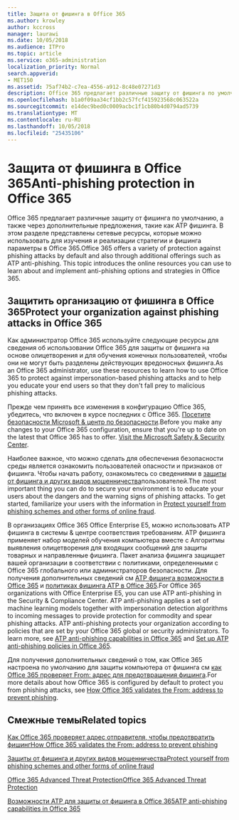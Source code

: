 ```yaml
---
title: Защита от фишинга в Office 365
ms.author: krowley
author: kccross
manager: laurawi
ms.date: 10/05/2018
ms.audience: ITPro
ms.topic: article
ms.service: o365-administration
localization_priority: Normal
search.appverid:
- MET150
ms.assetid: 75af74b2-c7ea-4556-a912-8c48e07271d3
description: Office 365 предлагает различные защиту от фишинга по умолчанию, а также через дополнительные предложения, такие как ATP фишинга. В этом разделе представлены сетевые ресурсы, которые можно использовать для изучения и реализации стратегии и фишинга параметры в Office 365.
ms.openlocfilehash: b1a0f09aa34cf1bb2c57fcf415923568c063522a
ms.sourcegitcommit: e14dec9bed0c0009acbc1f1cb80b4d0794ad5739
ms.translationtype: MT
ms.contentlocale: ru-RU
ms.lasthandoff: 10/05/2018
ms.locfileid: "25435106"
---
```

# <a name="anti-phishing-protection-in-office-365"></a><span data-ttu-id="2be37-104">Защита от фишинга в Office 365</span><span class="sxs-lookup"><span data-stu-id="2be37-104">Anti-phishing protection in Office 365</span></span>

<span data-ttu-id="2be37-p102">Office 365 предлагает различные защиту от фишинга по умолчанию, а также через дополнительные предложения, такие как ATP фишинга. В этом разделе представлены сетевые ресурсы, которые можно использовать для изучения и реализации стратегии и фишинга параметры в Office 365.</span><span class="sxs-lookup"><span data-stu-id="2be37-p102">Office 365 offers a variety of protection against phishing attacks by default and also through additional offerings such as ATP anti-phishing. This topic introduces the online resources you can use to learn about and implement anti-phishing options and strategies in Office 365.</span></span>
  
## <a name="protect-your-organization-against-phishing-attacks-in-office-365"></a><span data-ttu-id="2be37-107">Защитить организацию от фишинга в Office 365</span><span class="sxs-lookup"><span data-stu-id="2be37-107">Protect your organization against phishing attacks in Office 365</span></span>

<span data-ttu-id="2be37-108">Как администратор Office 365 используйте следующие ресурсы для сведения об использовании Office 365 для защиты от фишинга на основе олицетворения и для обучения конечных пользователей, чтобы они не могут быть разделены действующих вредоносных фишинга.</span><span class="sxs-lookup"><span data-stu-id="2be37-108">As an Office 365 administrator, use these resources to learn how to use Office 365 to protect against impersonation-based phishing attacks and to help you educate your end users so that they don't fall prey to malicious phishing attacks.</span></span>
  
<span data-ttu-id="2be37-p103">Прежде чем принять все изменения в конфигурацию Office 365, убедитесь, что включен в курсе последних с Office 365. [Посетите безопасности Microsoft &amp; центр по безопасности](https://www.microsoft.com/security/default.aspx).</span><span class="sxs-lookup"><span data-stu-id="2be37-p103">Before you make any changes to your Office 365 configuration, ensure that you're up to date on the latest that Office 365 has to offer. [Visit the Microsoft Safety &amp; Security Center](https://www.microsoft.com/security/default.aspx).</span></span>
  
<span data-ttu-id="2be37-p104">Наиболее важное, что можно сделать для обеспечения безопасности среды является ознакомить пользователей опасности и признаков от фишинга. Чтобы начать работу, ознакомьтесь со сведениями в [защиты от фишинга и других видов мошенничества](https://support.office.com/article/f84750b4-2f2c-46c3-89f6-e65f7f8c3546)пользователей.</span><span class="sxs-lookup"><span data-stu-id="2be37-p104">The most important thing you can do to secure your environment is to educate your users about the dangers and the warning signs of phishing attacks. To get started, familiarize your users with the information in [Protect yourself from phishing schemes and other forms of online fraud](https://support.office.com/article/f84750b4-2f2c-46c3-89f6-e65f7f8c3546).</span></span>
  
<span data-ttu-id="2be37-p105">В организациях Office 365 Office Enterprise E5, можно использовать ATP фишинга в системы &amp; центре соответствия требованиям. ATP фишинга применяет набор моделей обучения компьютера вместе с Алгоритмы выявления олицетворения для входящих сообщений для защиты товарных и направленные фишинга. Пакет анализа фишинга защищает вашей организации в соответствии с политиками, определенными с Office 365 глобального или администраторов безопасности. Для получения дополнительных сведений см [ATP фишинга возможности в Office 365](atp-anti-phishing.md) и [политиках фишинга ATP в Office 365](set-up-atp-anti-phishing-policies.md).</span><span class="sxs-lookup"><span data-stu-id="2be37-p105">For Office 365 organizations with Office Enterprise E5, you can use ATP anti-phishing in the Security &amp; Compliance Center. ATP anti-phishing applies a set of machine learning models together with impersonation detection algorithms to incoming messages to provide protection for commodity and spear phishing attacks. ATP anti-phishing protects your organization according to policies that are set by your Office 365 global or security administrators. To learn more, see [ATP anti-phishing capabilities in Office 365](atp-anti-phishing.md) and [Set up ATP anti-phishing policies in Office 365](set-up-atp-anti-phishing-policies.md).</span></span>
  
<span data-ttu-id="2be37-117">Для получения дополнительных сведений о том, как Office 365 настроена по умолчанию для защиты компьютера от фишинга см [как Office 365 проверяет From: адрес для предотвращения фишинга](how-office-365-validates-the-from-address.md).</span><span class="sxs-lookup"><span data-stu-id="2be37-117">For more details about how Office 365 is configured by default to protect you from phishing attacks, see [How Office 365 validates the From: address to prevent phishing](how-office-365-validates-the-from-address.md).</span></span>
  
## <a name="related-topics"></a><span data-ttu-id="2be37-118">Смежные темы</span><span class="sxs-lookup"><span data-stu-id="2be37-118">Related topics</span></span>

[<span data-ttu-id="2be37-119">Как Office 365 проверяет адрес отправителя, чтобы предотвратить фишинг</span><span class="sxs-lookup"><span data-stu-id="2be37-119">How Office 365 validates the From: address to prevent phishing</span></span>](how-office-365-validates-the-from-address.md)
  
[<span data-ttu-id="2be37-120">Защиты от фишинга и других видов мошенничества</span><span class="sxs-lookup"><span data-stu-id="2be37-120">Protect yourself from phishing schemes and other forms of online fraud</span></span>](https://support.office.com/article/f84750b4-2f2c-46c3-89f6-e65f7f8c3546)
  
[<span data-ttu-id="2be37-121">Office 365 Advanced Threat Protection</span><span class="sxs-lookup"><span data-stu-id="2be37-121">Office 365 Advanced Threat Protection</span></span>](office-365-atp.md)
  
[<span data-ttu-id="2be37-122">Возможности ATP для защиты от фишинга в Office 365</span><span class="sxs-lookup"><span data-stu-id="2be37-122">ATP anti-phishing capabilities in Office 365</span></span>](atp-anti-phishing.md)
  

